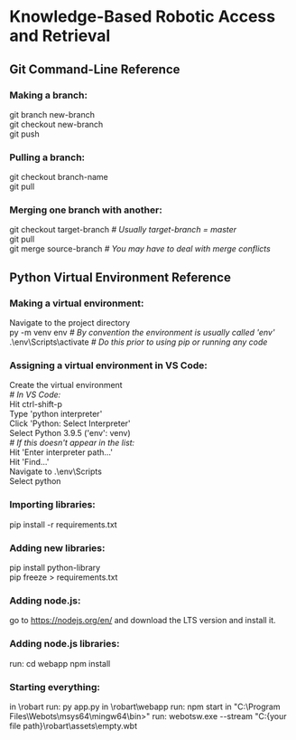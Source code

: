 # Knowledge-Based Robotic Access and Retrieval

## Git Command-Line Reference

### Making a branch:

git branch new-branch\
git checkout new-branch\
git push

### Pulling a branch:

git checkout branch-name\
git pull

### Merging one branch with another:

git checkout target-branch _# Usually target-branch = master_\
git pull\
git merge source-branch _# You may have to deal with merge conflicts_

## Python Virtual Environment Reference

### Making a virtual environment:

Navigate to the project directory\
py -m venv env _# By convention the environment is usually called 'env'_\
.\env\Scripts\activate _# Do this prior to using pip or running any code_

### Assigning a virtual environment in VS Code:

Create the virtual environment\
_# In VS Code:_\
Hit ctrl-shift-p\
Type 'python interpreter'\
Click 'Python: Select Interpreter'\
Select Python 3.9.5 ('env': venv)\
_# If this doesn't appear in the list:_\
Hit 'Enter interpreter path...'\
Hit 'Find...'\
Navigate to .\env\Scripts\
Select python

### Importing libraries:

pip install -r requirements.txt

### Adding new libraries:

pip install python-library\
pip freeze > requirements.txt

### Adding node.js:

go to https://nodejs.org/en/ and download the LTS version and install it.

### Adding node.js libraries:

run:
cd webapp
npm install

### Starting everything:

in \robart run: py app.py
in \robart\webapp run: npm start
in "C:\Program Files\Webots\msys64\mingw64\bin>" run: webotsw.exe --stream "C:\{your file path}\robart\assets\empty.wbt